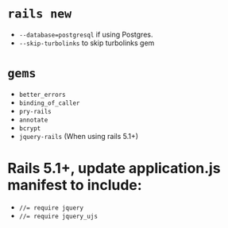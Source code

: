 # `rails new`
  -  `--database=postgresql` if using Postgres.
  - `--skip-turbolinks` to skip turbolinks gem

# `gems`
  - `better_errors`
  - `binding_of_caller`
  - `pry-rails`
  - `annotate`
  - `bcrypt`
  - `jquery-rails` (When using rails 5.1+)

# Rails 5.1+, update application.js manifest to include:
  - `//= require jquery`
  - `//= require jquery_ujs`